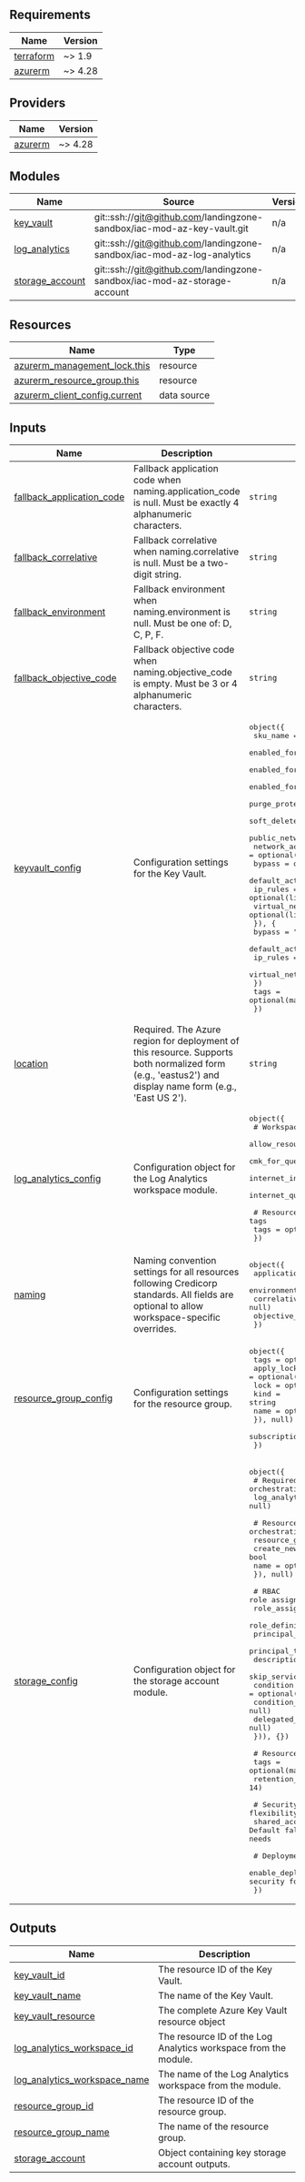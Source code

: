 <!-- BEGIN_TF_DOCS -->
## Requirements

| Name | Version |
|------|---------|
| <a name="requirement_terraform"></a> [terraform](#requirement\_terraform) | ~> 1.9 |
| <a name="requirement_azurerm"></a> [azurerm](#requirement\_azurerm) | ~> 4.28 |

## Providers

| Name | Version |
|------|---------|
| <a name="provider_azurerm"></a> [azurerm](#provider\_azurerm) | ~> 4.28 |

## Modules

| Name | Source | Version |
|------|--------|---------|
| <a name="module_key_vault"></a> [key\_vault](#module\_key\_vault) | git::ssh://git@github.com/landingzone-sandbox/iac-mod-az-key-vault.git | n/a |
| <a name="module_log_analytics"></a> [log\_analytics](#module\_log\_analytics) | git::ssh://git@github.com/landingzone-sandbox/iac-mod-az-log-analytics | n/a |
| <a name="module_storage_account"></a> [storage\_account](#module\_storage\_account) | git::ssh://git@github.com/landingzone-sandbox/iac-mod-az-storage-account | n/a |

## Resources

| Name | Type |
|------|------|
| [azurerm_management_lock.this](https://registry.terraform.io/providers/hashicorp/azurerm/latest/docs/resources/management_lock) | resource |
| [azurerm_resource_group.this](https://registry.terraform.io/providers/hashicorp/azurerm/latest/docs/resources/resource_group) | resource |
| [azurerm_client_config.current](https://registry.terraform.io/providers/hashicorp/azurerm/latest/docs/data-sources/client_config) | data source |

## Inputs

| Name | Description | Type | Default | Required |
|------|-------------|------|---------|:--------:|
| <a name="input_fallback_application_code"></a> [fallback\_application\_code](#input\_fallback\_application\_code) | Fallback application code when naming.application\_code is null. Must be exactly 4 alphanumeric characters. | `string` | `"DEMO"` | no |
| <a name="input_fallback_correlative"></a> [fallback\_correlative](#input\_fallback\_correlative) | Fallback correlative when naming.correlative is null. Must be a two-digit string. | `string` | `"01"` | no |
| <a name="input_fallback_environment"></a> [fallback\_environment](#input\_fallback\_environment) | Fallback environment when naming.environment is null. Must be one of: D, C, P, F. | `string` | `"D"` | no |
| <a name="input_fallback_objective_code"></a> [fallback\_objective\_code](#input\_fallback\_objective\_code) | Fallback objective code when naming.objective\_code is empty. Must be 3 or 4 alphanumeric characters. | `string` | `""` | no |
| <a name="input_keyvault_config"></a> [keyvault\_config](#input\_keyvault\_config) | Configuration settings for the Key Vault. | <pre>object({<br/>    sku_name                        = optional(string, "standard")<br/>    enabled_for_disk_encryption     = optional(bool, true)<br/>    enabled_for_deployment          = optional(bool, false)<br/>    enabled_for_template_deployment = optional(bool, false)<br/>    purge_protection_enabled        = optional(bool, true)<br/>    soft_delete_retention_days      = optional(number, 90)<br/>    public_network_access_enabled   = optional(bool, false)<br/>    network_acls = optional(object({<br/>      bypass                     = optional(string, "AzureServices")<br/>      default_action             = optional(string, "Deny")<br/>      ip_rules                   = optional(list(string), [])<br/>      virtual_network_subnet_ids = optional(list(string), [])<br/>      }), {<br/>      bypass                     = "AzureServices"<br/>      default_action             = "Deny"<br/>      ip_rules                   = []<br/>      virtual_network_subnet_ids = []<br/>    })<br/>    tags = optional(map(string), {})<br/>  })</pre> | `{}` | no |
| <a name="input_location"></a> [location](#input\_location) | Required. The Azure region for deployment of this resource. Supports both normalized form (e.g., 'eastus2') and display name form (e.g., 'East US 2'). | `string` | n/a | yes |
| <a name="input_log_analytics_config"></a> [log\_analytics\_config](#input\_log\_analytics\_config) | Configuration object for the Log Analytics workspace module. | <pre>object({<br/>    # Workspace permissions and security<br/>    allow_resource_only_permissions = optional(bool, false)<br/>    cmk_for_query_forced            = optional(bool, false)<br/>    internet_ingestion_enabled      = optional(bool, false)<br/>    internet_query_enabled          = optional(bool, false)<br/><br/>    # Resource tags<br/>    tags = optional(map(string), {})<br/>  })</pre> | `{}` | no |
| <a name="input_naming"></a> [naming](#input\_naming) | Naming convention settings for all resources following Credicorp standards. All fields are optional to allow workspace-specific overrides. | <pre>object({<br/>    application_code = optional(string, null)<br/>    environment      = optional(string, null)<br/>    correlative      = optional(string, null)<br/>    objective_code   = optional(string, "")<br/>  })</pre> | <pre>{<br/>  "application_code": null,<br/>  "correlative": null,<br/>  "environment": null,<br/>  "objective_code": ""<br/>}</pre> | no |
| <a name="input_resource_group_config"></a> [resource\_group\_config](#input\_resource\_group\_config) | Configuration settings for the resource group. | <pre>object({<br/>    tags        = optional(map(string), {})<br/>    apply_locks = optional(bool, false)<br/>    lock = optional(object({<br/>      kind = string<br/>      name = optional(string, null)<br/>    }), null)<br/>    subscription_id = optional(string, null)<br/>  })</pre> | <pre>{<br/>  "apply_locks": false,<br/>  "lock": null,<br/>  "tags": {}<br/>}</pre> | no |
| <a name="input_storage_config"></a> [storage\_config](#input\_storage\_config) | Configuration object for the storage account module. | <pre>object({<br/>    # Required infrastructure settings (provided by orchestration)<br/>    log_analytics_workspace_id = optional(string, null)<br/><br/>    # Resource Group configuration (provided by orchestration)<br/>    resource_group = optional(object({<br/>      create_new = bool<br/>      name       = optional(string, null)<br/>    }), null)<br/><br/>    # RBAC role assignments<br/>    role_assignments = optional(map(object({<br/>      role_definition_id_or_name             = string<br/>      principal_id                           = string<br/>      principal_type                         = string<br/>      description                            = optional(string, null)<br/>      skip_service_principal_aad_check       = optional(bool, false)<br/>      condition                              = optional(string, null)<br/>      condition_version                      = optional(string, null)<br/>      delegated_managed_identity_resource_id = optional(string, null)<br/>    })), {})<br/><br/>    # Resource tags and retention<br/>    tags           = optional(map(string), {})<br/>    retention_days = optional(number, 14)<br/><br/>    # Security settings - Allow override for deployment flexibility<br/>    shared_access_key_enabled = optional(bool, false) # Default false for security, but configurable for deployment needs<br/><br/>    # Deployment lifecycle settings<br/>    enable_deployment_mode = optional(bool, false) # Temporarily relaxes security for initial deployment<br/>  })</pre> | `{}` | no |

## Outputs

| Name | Description |
|------|-------------|
| <a name="output_key_vault_id"></a> [key\_vault\_id](#output\_key\_vault\_id) | The resource ID of the Key Vault. |
| <a name="output_key_vault_name"></a> [key\_vault\_name](#output\_key\_vault\_name) | The name of the Key Vault. |
| <a name="output_key_vault_resource"></a> [key\_vault\_resource](#output\_key\_vault\_resource) | The complete Azure Key Vault resource object |
| <a name="output_log_analytics_workspace_id"></a> [log\_analytics\_workspace\_id](#output\_log\_analytics\_workspace\_id) | The resource ID of the Log Analytics workspace from the module. |
| <a name="output_log_analytics_workspace_name"></a> [log\_analytics\_workspace\_name](#output\_log\_analytics\_workspace\_name) | The name of the Log Analytics workspace from the module. |
| <a name="output_resource_group_id"></a> [resource\_group\_id](#output\_resource\_group\_id) | The resource ID of the resource group. |
| <a name="output_resource_group_name"></a> [resource\_group\_name](#output\_resource\_group\_name) | The name of the resource group. |
| <a name="output_storage_account"></a> [storage\_account](#output\_storage\_account) | Object containing key storage account outputs. |
<!-- END_TF_DOCS -->